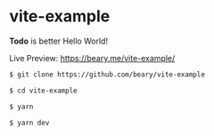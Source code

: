 # vite-example

**Todo** is better Hello World!

Live Preview: https://beary.me/vite-example/

```bash
$ git clone https://github.com/beary/vite-example

$ cd vite-example

$ yarn

$ yarn dev
```
